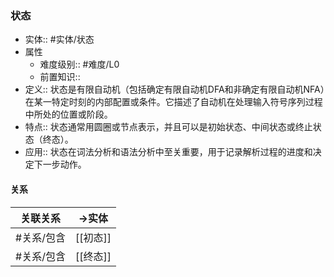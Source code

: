 ###  状态 
- 实体:: #实体/状态 
- 属性
	- 难度级别:: #难度/L0
	- 前置知识::
- 定义:: 状态是有限自动机（包括确定有限自动机DFA和非确定有限自动机NFA）在某一特定时刻的内部配置或条件。它描述了自动机在处理输入符号序列过程中所处的位置或阶段。
- 特点:: 状态通常用圆圈或节点表示，并且可以是初始状态、中间状态或终止状态（终态）。
- 应用:: 状态在词法分析和语法分析中至关重要，用于记录解析过程的进度和决定下一步动作。
#### 关系
| 关联关系 | ->实体 |
| ---- | ---- |
| #关系/包含  | [[初态]] |
| #关系/包含  | [[终态]] |